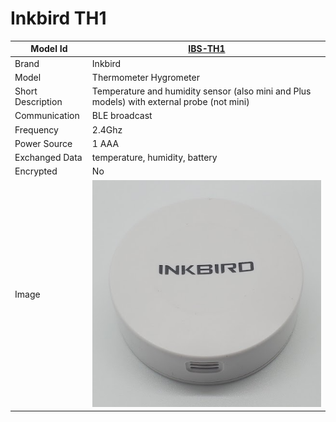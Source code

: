 # Inkbird TH1

|Model Id|[IBS-TH1](https://github.com/theengs/decoder/blob/development/src/devices/IBS_THBP01B_json.h)|
|-|-|
|Brand|Inkbird|
|Model|Thermometer Hygrometer|
|Short Description|Temperature and humidity sensor (also mini and Plus models) with external probe (not mini)|
|Communication|BLE broadcast|
|Frequency|2.4Ghz|
|Power Source|1 AAA|
|Exchanged Data|temperature, humidity, battery|
|Encrypted|No|
|Image|![IBS-TH1](./../img/IBS-TH1.png)|
